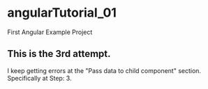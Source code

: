 # angularTutorial_01
First Angular Example Project
## This is the 3rd attempt.
I keep getting errors at the "Pass data to child component" section.
Specifically at Step: 3.
